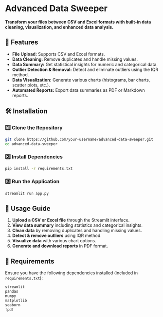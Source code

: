 # Advanced Data Sweeper

**Transform your files between CSV and Excel formats with built-in data cleaning, visualization, and enhanced data analysis.**

## 🚀 Features

- **File Upload:** Supports CSV and Excel formats.
- **Data Cleaning:** Remove duplicates and handle missing values.
- **Data Summary:** Get statistical insights for numeric and categorical data.
- **Outlier Detection & Removal:** Detect and eliminate outliers using the IQR method.
- **Data Visualization:** Generate various charts (histograms, bar charts, scatter plots, etc.).
- **Automated Reports:** Export data summaries as PDF or Markdown reports.

## 🛠️ Installation

### 1️⃣ Clone the Repository
```sh
git clone https://github.com/your-username/advanced-data-sweeper.git
cd advanced-data-sweeper
```

### 2️⃣ Install Dependencies
```sh
pip install -r requirements.txt
```

### 3️⃣ Run the Application
```sh
streamlit run app.py
```

## 📂 Usage Guide

1. **Upload a CSV or Excel file** through the Streamlit interface.
2. **View data summary** including statistics and categorical insights.
3. **Clean data** by removing duplicates and handling missing values.
4. **Detect & remove outliers** using IQR method.
5. **Visualize data** with various chart options.
6. **Generate and download reports** in PDF format.

## 📜 Requirements

Ensure you have the following dependencies installed (included in `requirements.txt`):

```txt
streamlit
pandas
numpy
matplotlib
seaborn
fpdf
```
